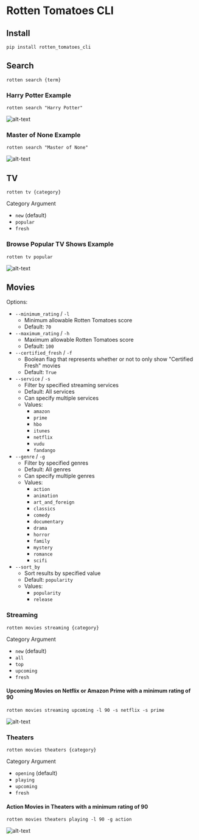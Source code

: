 # Rotten Tomatoes CLI

## Install
`pip install rotten_tomatoes_cli`

## Search

`rotten search {term}`

### Harry Potter Example

`rotten search "Harry Potter"`

![alt-text](http://imgur.com/MNAwVxI.png)

### Master of None Example

`rotten search "Master of None"`

![alt-text](http://imgur.com/FNPejbR.png)

## TV

`rotten tv {category}`

Category Argument
* `new` (default)
* `popular`
* `fresh`

### Browse Popular TV Shows Example

`rotten tv popular`

![alt-text](http://imgur.com/3PYkLuz.png)

## Movies

Options:
* `--minimum_rating` / `-l`
  * Minimum allowable Rotten Tomatoes score
  * Default: `70`
* `--maximum_rating` / `-h`
  * Maximum allowable Rotten Tomatoes score
  * Default: `100`
* `--certified_fresh` / `-f`
  * Boolean flag that represents whether or not to only show "Certified Fresh" movies
  * Default: `True`
* `--service` / `-s`
  * Filter by specified streaming services
  * Default: All services
  * Can specify multiple services
  * Values:
    * `amazon`
    * `prime`
    * `hbo`
    * `itunes`
    * `netflix`
    * `vudu`
    * `fandango`
* `--genre` / `-g`
  * Filter by specified genres
  * Default: All genres
  * Can specify multiple genres
  * Values:
    * `action`
    * `animation`
    * `art_and_foreign`
    * `classics`
    * `comedy`
    * `documentary`
    * `drama`
    * `horror`
    * `family`
    * `mystery`
    * `romance`
    * `scifi`
* `--sort_by`
  * Sort results by specified value
  * Default: `popularity`
  * Values:
    * `popularity`
    * `release`


### Streaming

`rotten movies streaming {category}`

Category Argument
* `new` (default)
* `all`
* `top`
* `upcoming`
* `fresh`

#### Upcoming Movies on Netflix or Amazon Prime with a minimum rating of 90

`rotten movies streaming upcoming -l 90 -s netflix -s prime`

![alt-text](http://imgur.com/7aP33au.png)

### Theaters

`rotten movies theaters {category}`

Category Argument
* `opening` (default)
* `playing`
* `upcoming`
* `fresh`

#### Action Movies in Theaters with a minimum rating of 90

`rotten movies theaters playing -l 90 -g action`

![alt-text](http://imgur.com/vU54rQr.png)
